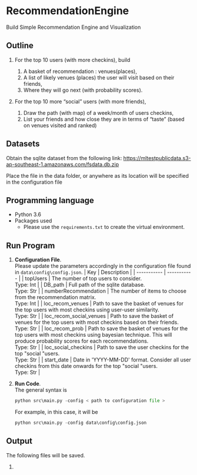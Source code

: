 # RecommendationEngine
Build Simple Recommendation Engine and Visualization

## Outline

1. For the top 10 users (with more checkins), build
    1.  A basket of recommendation : venues(places), 
    1.  A list of likely venues (places) the user will visit based on their friends,
    1.  Where they will go next (with probability scores).

1. For the top 10 more “social” users (with more friends),
    1.  Draw the path (with map) of a week/month of users checkins,
    2.  List your friends and how close they are in terms of “taste” (based on venues visited
and ranked)

## Datasets
Obtain the sqlite dataset from the following link: https://mltestpublicdata.s3-ap-southeast-1.amazonaws.com/fsdata.db.zip

Place the file in the data folder, or anywhere as its location will be specified in the configuration file

## Programming language

* Python 3.6
* Packages used
    * Please use the ```requirements.txt``` to create the virtual environment.

## Run Program

1. **Configuration File**.   
    Please update the parameters accordingly in the configuration file found in ```data\config\config.json```.
    | Key     | Description |
    | ----------- | ----------- |
    | topUsers     | The number of top users to consider. <br> Type: Int |
    | DB_path   | Full path of the sqlite database.  <br> Type: Str     |
    | numberRecommendation     | The number of items to choose from the recommendation matrix. <br> Type: Int |
    | loc_recom_venues   | Path to save the basket of venues for the top users with most checkins using user-user similarity. <br> Type: Str     |
    | loc_recom_social_venues   | Path to save the basket of venues for the top users with most checkins based on their friends.  <br> Type: Str     |
    | loc_recom_prob   | Path to save the basket of venues for the top users with most checkins using bayesian technique. This will produce probability scores for each recommendations.  <br> Type: Str     |
    | loc_social_checkins   | Path to save the user checkins for the top "social "users. <br> Type: Str     |
    | start_date   | Date in 'YYYY-MM-DD' format. Consider all user checkins from this date onwards for the top "social "users.  <br> Type: Str     |
    

2. **Run Code**.  
    The general syntax is
    ```python
    python src\main.py -config < path to configuration file >
    ```
    For example, in this case, it will be
    ```python
    python src\main.py -config data\config\config.json
    ```

## Output
The following files will be saved.

1. 
